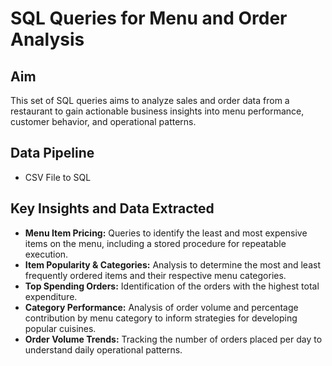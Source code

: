 # SQL Queries for Menu and Order Analysis

## Aim

This set of SQL queries aims to analyze sales and order data from a restaurant to gain actionable business insights into menu performance, customer behavior, and operational patterns.

## Data Pipeline
* CSV File to SQL 
## Key Insights and Data Extracted

* **Menu Item Pricing:** Queries to identify the least and most expensive items on the menu, including a stored procedure for repeatable execution.
* **Item Popularity & Categories:** Analysis to determine the most and least frequently ordered items and their respective menu categories.
* **Top Spending Orders:** Identification of the orders with the highest total expenditure.
* **Category Performance:** Analysis of order volume and percentage contribution by menu category to inform strategies for developing popular cuisines.
* **Order Volume Trends:** Tracking the number of orders placed per day to understand daily operational patterns.
